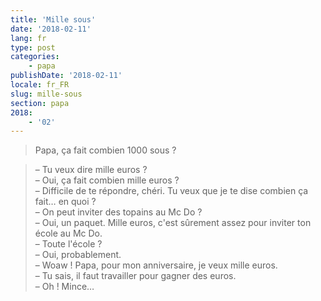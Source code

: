 ```yaml
---
title: 'Mille sous'
date: '2018-02-11'
lang: fr
type: post
categories:
    - papa
publishDate: '2018-02-11'
locale: fr_FR
slug: mille-sous
section: papa
2018:
    - '02'
---
```


> Papa, ça fait combien 1000 sous ?

<!--more-->

> – Tu veux dire mille euros ?  
> – Oui, ça fait combien mille euros ?  
> – Difficile de te répondre, chéri. Tu veux que je te dise combien ça fait… en quoi ?  
> – On peut inviter des topains au Mc Do ?  
> – Oui, un paquet. Mille euros, c'est sûrement assez pour inviter ton école au Mc Do.  
> – Toute l'école ?  
> – Oui, probablement.  
> – Woaw ! Papa, pour mon anniversaire, je veux mille euros.  
> – Tu sais, il faut travailler pour gagner des euros.  
> – Oh ! Mince…